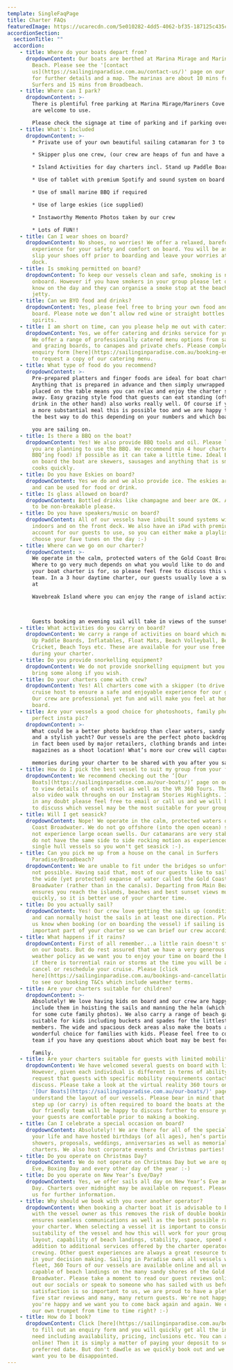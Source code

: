 ```yaml
---
template: SingleFaqPage
title: Charter FAQs
featuredImage: https://ucarecdn.com/5e010282-4dd5-4062-bf35-187125c435c8/
accordionSection:
  sectionTitle: ""
  accordion:
    - title: Where do your boats depart from?
      dropdownContent: Our boats are berthed at Marina Mirage and Mariner’s Cove, Main
        Beach. Please see the '[contact
        us](https://sailinginparadise.com.au/contact-us/)' page on our website
        for further details and a map. The marinas are about 10 mins from
        Surfers and 15 mins from Broadbeach.
    - title: Where can I park?
      dropdownContent: >-
        There is plentiful free parking at Marina Mirage/Mariners Cove which you
        are welcome to use.

        Please check the signage at time of parking and if parking overnight we suggest considering street parking to avoid towing.
    - title: What's Included
      dropdownContent: >-
        * Private use of your own beautiful sailing catamaran for 3 to 6 hours

        * Skipper plus one crew, (our crew are heaps of fun and have a laid-back yet professional nature) we promise you will love them. Check out the '[about us](https://sailinginparadise.com.au/about-us/)' page to meet the gang!

        * Island Activities for day charters incl. Stand up Paddle Boards, beach volleyball and cute inflatables

        * Use of tablet with premium Spotify and sound system on board

        * Use of small marine BBQ if required

        * Use of large eskies (ice supplied)

        * Instaworthy Memento Photos taken by our crew

        * Lots of FUN!!
    - title: Can I wear shoes on board?
      dropdownContent: No shoes, no worries! We offer a relaxed, barefoot sailing
        experience for your safety and comfort on board. You will be asked to
        slip your shoes off prior to boarding and leave your worries at the
        dock.
    - title: Is smoking permitted on board?
      dropdownContent: To keep our vessels clean and safe, smoking is not permitted
        onboard. However if you have smokers in your group please let our crew
        know on the day and they can organise a smoke stop at the beach or
        jetty.
    - title: Can we BYO food and drinks?
      dropdownContent: Yes, please feel free to bring your own food and drinks on
        board. Please note we don’t allow red wine or straight bottles of
        spirits.
    - title: I am short on time, can you please help me out with catering/drinks?
      dropdownContent: Yes, we offer catering and drinks service for your convenience.
        We offer a range of professionally catered menu options from sandwiches
        and grazing boards, to canapes and private chefs. Please complete our
        enquiry form [here](https://sailinginparadise.com.au/booking-enquiry/)
        to request a copy of our catering menu.
    - title: What type of food do you recommend?
      dropdownContent: >-
        Pre-prepared platters and finger foods are ideal for boat charters.
        Anything that is prepared in advance and then simply unwrapped and
        placed on the table means you can relax and enjoy the charter straight
        away. Easy grazing style food that guests can eat standing (often with a
        drink in the other hand) also works really well. Of course if you prefer
        a more substantial meal this is possible too and we are happy to discuss
        the best way to do this depending on your numbers and which boat

        you are sailing on.
    - title: Is there a BBQ on the boat?
      dropdownContent: Yes! We also provide BBQ tools and oil. Please let us know if
        you are planning to use the BBQ. We recommend min 4 hour charter (if
        BBQ’ing food) if possible as it can take a little time. Ideal BBQ foods
        on board the boat are skewers, sausages and anything that is small and
        cooks quickly.
    - title: Do you have Eskies on board?
      dropdownContent: Yes we do and we also provide ice. The eskies are very large
        and can be used for food or drink.
    - title: Is glass allowed on board?
      dropdownContent: Bottled drinks like champagne and beer are OK. Any cups do need
        to be non-breakable please.
    - title: Do you have speakers/music on board?
      dropdownContent: All of our vessels have inbuilt sound systems with speakers
        indoors and on the front deck. We also have an iPad with premium Spotify
        account for our guests to use, so you can either make a playlist or
        choose your fave tunes on the day :-)
    - title: Where can we go on our charter?
      dropdownContent: >-
        We operate in the calm, protected waters of the Gold Coast Broadwater.
        Where to go very much depends on what you would like to do and how long
        your boat charter is for, so please feel free to discuss this with our
        team. In a 3 hour daytime charter, our guests usually love a swim stop
        at

        Wavebreak Island where you can enjoy the range of island activities carried on board. Your skipper is knowledgeable in the local area and will make recommendations based on the conditions on the day. If you don't wish to swim in a 3 hour charter you can instead opt to sail further north along the inside of South Stradbroke Island and see the millionaires mansions at Sovereign Island. It is also often possible to add additional hours when booking your charter to allow extra time to see the sights, swim or enjoy a leisurely lunch on board.



        Guests booking an evening sail will take in views of the sunset over the mountains, this is the most stunning time to be on the water. The city lights of Surfers Paradise, Main Beach and Southport after dark are equally beautiful from the water.
    - title: What activities do you carry on board?
      dropdownContent: We carry a range of activities on board which may include Stand
        Up Paddle Boards, Inflatables, Float Mats, Beach Volleyball, Beach
        Cricket, Beach Toys etc. These are available for your use free of charge
        during your charter.
    - title: Do you provide snorkelling equipment?
      dropdownContent: We do not provide snorkelling equipment but you are welcome to
        bring some along if you wish.
    - title: Do your charters come with crew?
      dropdownContent: Yes! All charters come with a skipper (to drive the vessel) and
        cruise host to ensure a safe and enjoyable experience for our guests.
        Our crew are professional yet fun and will make you feel at home on
        board.
    - title: Are your vessels a good choice for photoshoots, family photos or that
        perfect insta pic?
      dropdownContent: >-
        What could be a better photo backdrop than clear waters, sandy beaches
        and a stylish yacht? Our vessels are the perfect photo backdrop and have
        in fact been used by major retailers, clothing brands and international
        magazines as a shoot location! What’s more our crew will capture photo

        memories during your charter to be shared with you after you sail.
    - title: How do I pick the best vessel to suit my group from your fleet?
      dropdownContent: We recommend checking out the ‘[Our
        Boats](https://sailinginparadise.com.au/our-boats/)’ page on our website
        to view details of each vessel as well as the VR 360 Tours. There are
        also video walk throughs on our Instagram Stories Highlights. If you are
        in any doubt please feel free to email or call us and we will be happy
        to discuss which vessel may be the most suitable for your group.
    - title: Will I get seasick?
      dropdownContent: Nope! We operate in the calm, protected waters of the Gold
        Coast Broadwater. We do not go offshore (into the open ocean) so we do
        not experience large ocean swells. Our catamarans are very stable, and
        do not have the same side to side rocking motion as experienced by
        single hull vessels so you won't get seasick :-).
    - title: Can you pick me up from a house on the canal in Surfers
        Paradise/Broadbeach?
      dropdownContent: We are unable to fit under the bridges so unfortunately this is
        not possible. Having said that, most of our guests like to sail out on
        the wide (yet protected) expanse of water called the Gold Coast
        Broadwater (rather than in the canals). Departing from Main Beach
        ensures you reach the islands, beaches and best sunset views much more
        quickly, so it is better use of your charter time.
    - title: Do you actually sail?
      dropdownContent: Yes! Our crew love getting the sails up (conditions permitting)
        and can normally hoist the sails in at least one direction. Please let
        us know when booking (or on boarding the vessel) if sailing is an
        important part of your charter so we can brief our crew accordingly.
    - title: What happens if it rains?
      dropdownContent: First of all remember...a little rain doesn't stop a great time
        on our boats. But do rest assured that we have a very generous wet
        weather policy as we want you to enjoy your time on board the boat, so
        if there is torrential rain or storms at the time you will be able to
        cancel or reschedule your cruise. Please [click
        here](https://sailinginparadise.com.au/bookings-and-cancellation-policy/)
        to see our booking T&Cs which include weather terms.
    - title: Are your charters suitable for children?
      dropdownContent: >-
        Absolutely! We love having kids on board and our crew are happy to
        include them in hoisting the sails and manning the helm (which can make
        for some cute family photos). We also carry a range of beach games
        suitable for kids including buckets and spades for the littlest family
        members. The wide and spacious deck areas also make the boats a
        wonderful choice for families with kids. Please feel free to contact our
        team if you have any questions about which boat may be best for your

        family.
    - title: Are your charters suitable for guests with limited mobility?
      dropdownContent: We have welcomed several guests on board with limited mobility.
        However, given each individual is different in terms of ability we
        request that guests with specific mobility requirements contact us to
        discuss. Please take a look at the virtual reality 360 tours on the
        '[Our Boats](https://sailinginparadise.com.au/our-boats/)' page to help
        understand the layout of our vessels. Please bear in mind that a big
        step up (or carry) is often required to board the boats at the marina.
        Our friendly team will be happy to discuss further to ensure you and
        your guests are comfortable prior to making a booking.
    - title: Can I celebrate a special occasion on board?
      dropdownContent: Absolutely!! We are there for all of the special occasions in
        your life and have hosted birthdays (of all ages), hen’s parties, baby
        showers, proposals, weddings, anniversaries as well as memorial
        charters. We also host corporate events and Christmas parties!
    - title: Do you operate on Christmas Day?
      dropdownContent: We do not operate on Christmas Day but we are open on Christmas
        Eve, Boxing Day and every other day of the year :-)
    - title: Do you operate on New Year’s Eve/Day?
      dropdownContent: Yes, we offer sails all day on New Year’s Eve and New Year’s
        Day. Charters over midnight may be available on request. Please contact
        us for further information.
    - title: Why should we book with you over another operator?
      dropdownContent: When booking a charter boat it is advisable to book directly
        with the vessel owner as this removes the risk of double bookings and
        ensures seamless communications as well as the best possible rate for
        your charter. When selecting a vessel it is important to consider the
        suitability of the vessel and how this will work for your group (think
        layout, capability of beach landings, stability, space, speed etc), in
        addition to additional services offered by the charter operator and
        crewing. Other guest experiences are always a great resource to assist
        in your decision making. Sailing in Paradise owns all vessels within its
        fleet, 360 Tours of our vessels are available online and all vessels are
        capable of beach landings on the many sandy shores of the Gold Coast
        Broadwater. Please take a moment to read our guest reviews online, check
        out our socials or speak to someone who has sailed with us before. Guest
        satisfaction is so important to us, we are proud to have a plethora of
        five star reviews and many, many return guests. We're not happy unless
        you're happy and we want you to come back again and again. We can blow
        our own trumpet from time to time right? :-)
    - title: How do I book?
      dropdownContent: Click [here](https://sailinginparadise.com.au/booking-enquiry/)
        to fill out an enquiry form and you will quickly get all the info you
        need including availability, pricing, inclusions etc. You can also book
        online! Then it is simply a matter of paying your deposit to secure your
        preferred date. But don't dawdle as we quickly book out and we don't
        want you to be disappointed.
---
```

